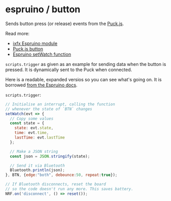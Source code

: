 # espruino / button

Sends button press (or release) events from the [Puck.js](https://www.espruino.com/Puck.js).

Read more:
* [ixfx Espruino module](https://api.ixfx.fun/_ixfx/io/Espruino/)
* [Puck.js button](https://www.espruino.com/Puck.js#button)
* [Espruino setWatch function](https://www.espruino.com/Reference#l__global_setWatch)

`scripts.trigger` as given as an example for sending data when the button is pressed. It is dynamically sent to the Puck when connected.

Here is a readable, expanded versios so you can see what's going on. It is borrowed [from the Espruino docs](https://www.espruino.com/Puck.js#button).

`scripts.trigger`:
```js
// Initialise an interrupt, calling the function
// whenever the state of `BTN` changes
setWatch(evt => {
  // Copy some values
  const state = { 
    state: evt.state,
    time: evt.time,
    lastTime: evt.lastTime
  };

  // Make a JSON string
  const json = JSON.stringify(state);

  // Send it via Bluetooth
  Bluetooth.println(json);
}, BTN, {edge:"both", debounce:50, repeat:true});

// If Bluetooth disconnects, reset the board
// so the code doesn't run any more. This saves battery.
NRF.on('disconnect', () => reset());
```

 